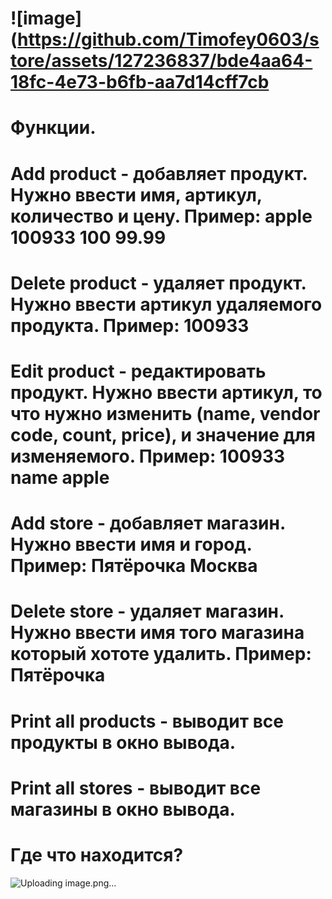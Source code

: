 # ![image](https://github.com/Timofey0603/store/assets/127236837/bde4aa64-18fc-4e73-b6fb-aa7d14cff7cb
# Функции. 

# Add product - добавляет продукт. Нужно ввести имя, артикул, количество и цену. Пример: apple 100933 100 99.99
# Delete product - удаляет продукт. Нужно ввести артикул удаляемого продукта. Пример: 100933
# Edit product - редактировать продукт. Нужно ввести артикул, то что нужно изменить (name, vendor code, count, price), и значение для изменяемого. Пример: 100933 name apple
# Add store - добавляет магазин. Нужно ввести имя и город. Пример: Пятёрочка Москва
# Delete store - удаляет магазин. Нужно ввести имя того магазина который хототе удалить. Пример: Пятёрочка
# Print all products - выводит все продукты в окно вывода.
# Print all stores - выводит все магазины в окно вывода.

# Где что находится?
![Uploading image.png…]()
